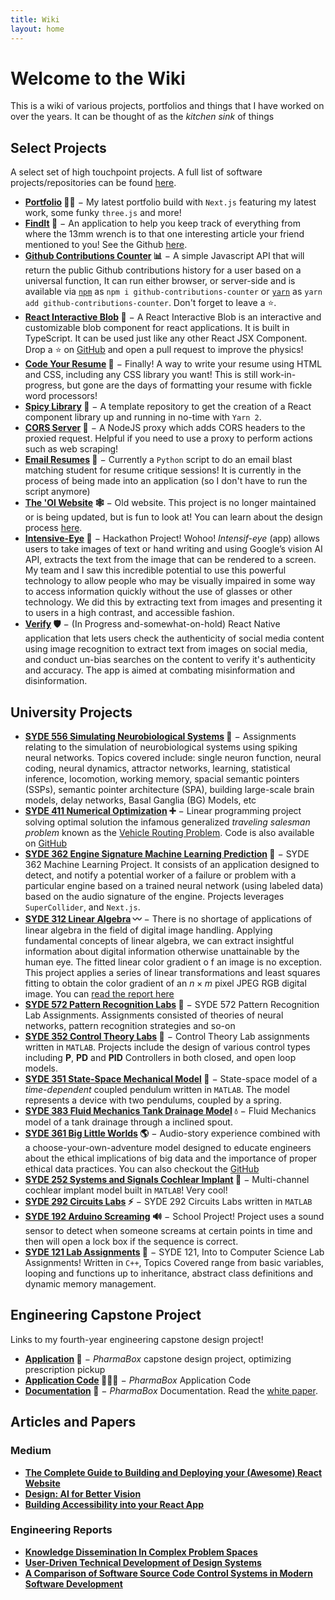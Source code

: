 ```yaml
---
title: Wiki
layout: home
---
```


# Welcome to the Wiki

This is a wiki of various projects, portfolios and things that I have worked on over the years. It can be thought of as the _kitchen sink_ of things

## Select Projects

A select set of high touchpoint projects. A full list of software projects/repositories can be found [here](https://github.com/SammyRobensParadise?tab=repositories).

- **[Portfolio](https://sammy.world) 🙋‍♂️** $-$ My latest portfolio build with `Next.js` featuring my latest work, some funky `three.js` and more!
- **[FindIt](https://findit.vercel.app/) 🔎** $-$ An application to help you keep track of everything from where the 13mm wrench is to that one interesting article your friend mentioned to you! See the Github [here](https://github.com/SammyRobensParadise/findit).
- **[Github Contributions Counter](https://github.com/SammyRobensParadise/github-contributions-counter) 📊** $-$ A simple Javascript API that will return the public Github contributions history for a user based on a universal function, It can run either browser, or server-side and is available via [`npm`](https://www.npmjs.com/package/github-contributions-counter) as `npm i github-contributions-counter` or [`yarn`](https://yarnpkg.com/package/github-contribution-counter) as `yarn add github-contributions-counter`. Don't forget to leave a ⭐️.
- **[React Interactive Blob](https://sammyrobensparadise.github.io/react-interactive-blob/?path=/story/blob--blob) 🔵** $-$ A React Interactive Blob is an interactive and customizable blob component for react applications. It is built in TypeScript. It can be used just like any other React JSX Component. Drop a ⭐️ on [GitHub](https://github.com/SammyRobensParadise/react-interactive-blob) and open a pull request to improve the physics!
- **[Code Your Resume](https://github.com/SammyRobensParadise/code-your-resume) 📄** $-$ Finally! A way to write your resume using HTML and CSS, including any CSS library you want! This is still work-in-progress, but gone are the days of formatting your resume with fickle word processors!
- **[Spicy Library](https://github.com/SammyRobensParadise/spicy-library) 📕** $-$ A template repository to get the creation of a React component library up and running in no-time with `Yarn 2`.
- **[CORS Server](https://github.com/SammyRobensParadise/cors-server) 🍛** $-$ A NodeJS proxy which adds CORS headers to the proxied request. Helpful if you need to use a proxy to perform actions such as web scraping!
- **[Email Resumes](https://github.com/SammyRobensParadise/email-resumes) 💌** $-$ Currently a `Python` script to do an email blast matching student for resume critique sessions! It is currently in the process of being made into an application (so I don't have to run the script anymore)
- **[The 'Ol Website](https://website-2020-host.web.app/) 🕸️** $-$ Old website. This project is no longer maintained or is being updated, but is fun to look at! You can learn about the design process [here](https://website-2020-host.web.app/this-website).
- **[Intensive-Eye](https://github.com/SammyRobensParadise/dubhacks-19) 👀** $-$ Hackathon Project! Wohoo! _Intensif-eye_ (app) allows users to take images of text or hand writing and using Google’s vision AI API, extracts the text from the image that can be rendered to a screen. My team and I saw this incredible potential to use this powerful technology to allow people who may be visually impaired in some way to access information quickly without the use of glasses or other technology. We did this by extracting text from images and presenting it to users in a high contrast, and accessible fashion.
- **[Verify](https://github.com/SammyRobensParadise/verify) 🛡️** $-$ (In Progress and-somewhat-on-hold) React Native application that lets users check the authenticity of social media content using image recognition to extract text from images on social media, and conduct un-bias searches on the content to verify it's authenticity and accuracy. The app is aimed at combating misinformation and disinformation.

## University Projects

- **[SYDE 556 Simulating Neurobiological Systems](https://sammyrobensparadise.github.io/neurobiological-simulation/) 🧠** $-$ Assignments relating to the simulation of neurobiological systems using spiking neural networks. Topics covered include: single neuron function, neural coding, neural dynamics, attractor networks, learning, statistical inference, locomotion, working memory, spacial semantic pointers (SSPs), semantic pointer architecture (SPA), building large-scale brain models, delay networks, Basal Ganglia (BG) Models, etc
- **[SYDE 411 Numerical Optimization](https://sammyrobensparadise.github.io/SYDE-411/) ➕** $-$ Linear programming project solving optimal solution the infamous generalized _traveling salesman problem_ known as the [Vehicle Routing Problem](https://www.sciencedirect.com/topics/economics-econometrics-and-finance/vehicle-routing-problem). Code is also available on [GitHub](https://github.com/SammyRobensParadise/SYDE-411)
- **[SYDE 362 Engine Signature Machine Learning Prediction](https://github.com/SammyRobensParadise/engine-signature) 🚒** $-$ SYDE 362 Machine Learning Project. It consists of an application designed to detect, and notify a potential worker of a failure or problem with a particular engine based on a trained neural network (using labeled data) based on the audio signature of the engine. Projects leverages `SuperCollider`, and `Next.js`.
- **[SYDE 312 Linear Algebra](https://github.com/SammyRobensParadise/SYDE-312) 〰️** $-$ There is no shortage of applications of linear algebra in the field of digital image handling. Applying fundamental concepts of linear algebra, we can extract insightful information about digital information otherwise unattainable by the human eye. The fitted linear color gradient o f an image is no exception. This project applies a series of linear transformations and least squares fitting to obtain the color gradient of an $n × m$ pixel JPEG RGB digital image. You can [read the report here](https://sammyrobensparadise.github.io/SYDE-312/report/report.pdf)
- **[SYDE 572 Pattern Recognition Labs](https://github.com/SammyRobensParadise/SYDE-572) 🫥** $-$ SYDE 572 Pattern Recognition Lab Assignments. Assignments consisted of theories of neural networks, pattern recognition strategies and so-on
- **[SYDE 352 Control Theory Labs](https://github.com/SammyRobensParadise/SYDE-352-Labs) 🦾** $-$ Control Theory Lab assignments written in `MATLAB`. Projects include the design of various control types including **P**, **PD** and **PID** Controllers in both closed, and open loop models.
- **[SYDE 351 State-Space Mechanical Model](https://github.com/SammyRobensParadise/pendulum-spring-model) 🦿** $-$ State-space model of a _time-dependent_ coupled pendulum written in `MATLAB`. The model represents a device with two pendulums, coupled by a spring.
- **[SYDE 383 Fluid Mechanics Tank Drainage Model](https://github.com/SammyRobensParadise/tank-drainage) 💧** $-$ Fluid Mechanics model of a tank drainage through a inclined spout.
- **[SYDE 361 Big Little Worlds](https://sammyrobensparadise.github.io/big-little-worlds/story-2/build/) 🌎** $-$ Audio-story experience combined with a choose-your-own-adventure model designed to educate engineers about the ethical implications of big data and the importance of proper ethical data practices. You can also checkout the [GitHub](https://github.com/SammyRobensParadise/big-little-worlds)
- **[SYDE 252 Systems and Signals Cochlear Implant](https://github.com/SammyRobensParadise/cochlear-implant) 🦻** $-$ Multi-channel cochlear implant model built in `MATLAB`! Very cool!
- **[SYDE 292 Circuits Labs](https://github.com/SammyRobensParadise/SYDE-292L) ⚡️** $-$ SYDE 292 Circuits Labs written in `MATLAB`
- **[SYDE 192 Arduino Screaming](https://github.com/SammyRobensParadise/arduino-screaming) 🔊** $-$ School Project! Project uses a sound sensor to detect when someone screams at certain points in time and then will open a lock box if the sequence is correct.
- **[SYDE 121 Lab Assignments](https://github.com/SammyRobensParadise/SYDE-121) 🔬** $-$ SYDE 121, Into to Computer Science Lab Assignments! Written in `C++`, Topics Covered range from basic variables, looping and functions up to inheritance, abstract class definitions and dynamic memory management.

## Engineering Capstone Project

Links to my fourth-year engineering capstone design project!

- **[Application](https://pharmabox.vercel.app/) 💊** $-$ _PharmaBox_ capstone design project, optimizing prescription pickup
- **[Application Code](https://github.com/pharmaboxfydp/pharmabox) 👨🏻‍💻** $-$ _PharmaBox_ Application Code
- **[Documentation](https://pharma-box.github.io/docs/) 🩻** $-$ _PharmaBox_ Documentation. Read the [white paper](https://pharma-box.github.io/docs/documents/project-description.html).

## Articles and Papers

### Medium

- **[The Complete Guide to Building and Deploying your (Awesome) React Website](https://medium.com/@srobensparadise/the-complete-guide-to-your-awesome-react-website-2eb3f450fada)**
- **[Design: AI for Better Vision](https://medium.com/@srobensparadise/design-ai-for-better-vision-1cac400b25ac)**
- **[Building Accessibility into your React App](https://medium.com/@srobensparadise/building-accessibility-into-your-react-app-f142fc786516)**

### Engineering Reports

- **[Knowledge Dissemination In Complex Problem Spaces](./work-term-reports/srobensp_WKRPT400_v3.pdf)**
- **[User-Driven Technical Development of Design Systems](./work-term-reports/srobensp_WKRPT300_v5.pdf)**
- **[A Comparison of Software Source Code Control Systems in Modern Software Development](./work-term-reports/srobensp_WKRPT200_v4.pdf)**

